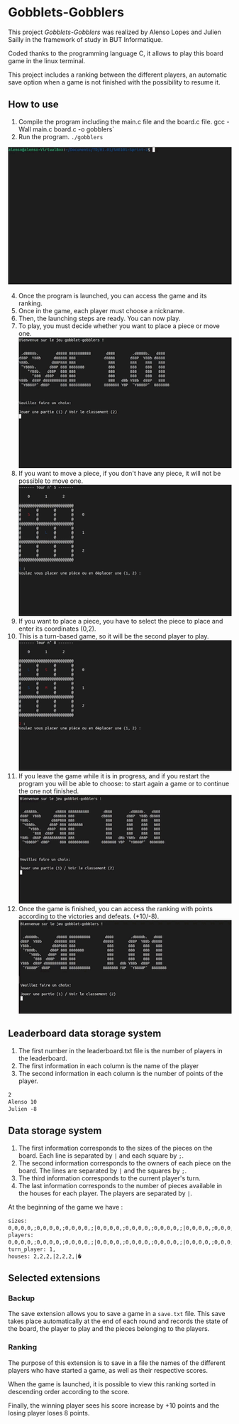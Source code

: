 # Gobblets-Gobblers
This project _Gobblets-Gobblers_ was realized by Alenso Lopes and Julien Sailly in the framework of study in BUT Informatique.

Coded thanks to the programming language C, it allows to play this board game in the linux terminal.

This project includes a ranking between the different players, an automatic save option when a game is not finished with the possibility to resume it.

## How to use

  1) Compile the program including the main.c file and the board.c file.
  gcc -Wall main.c board.c -o gobblers`
  2) Run the program.
  `./gobblers`

  ![Compilation gif](img/COMPILE.gif)

  4) Once the program is launched, you can access the game and its ranking.
  5) Once in the game, each player must choose a nickname.
  6) Then, the launching steps are ready. You can now play.
  7) To play, you must decide whether you want to place a piece or move one.
![Piece placement gif](img/PLACE.gif) 
  8) If you want to move a piece, if you don't have any piece, it will not be possible to move one.
![Gif of moving pieces](img/MOVE.gif)
  9) If you want to place a piece, you have to select the piece to place and enter its coordinates (0,2).
  10) This is a turn-based game, so it will be the second player to play.
![Victory Gif](img/WIN.gif)
  11) If you leave the game while it is in progress, and if you restart the program you will be able to choose: to start again a game or to continue the one not finished.
  ![Save Gif](img/save.gif)
  12) Once the game is finished, you can access the ranking with points according to the victories and defeats. (+10/-8).
  ![Ranking Gif](img/RANK.gif)

## Leaderboard data storage system
  1) The first number in the leaderboard.txt file is the number of players in the leaderboard.
  2) The first information in each column is the name of the player
  3) The second information in each column is the number of points of the player.
```
2
Alenso 10
Julien -8
```

## Data storage system

  1) The first information corresponds to the sizes of the pieces on the board. Each line is separated by `|` and each square by `;`.
  2) The second information corresponds to the owners of each piece on the board. The lines are separated by `|` and the squares by `;`.
  3) The third information corresponds to the current player's turn.
  4) The last information corresponds to the number of pieces available in the houses for each player. The players are separated by `|`.

At the beginning of the game we have :
```
sizes: 0,0,0,0,;0,0,0,0,;0,0,0,0,;|0,0,0,0,;0,0,0,0,;0,0,0,0,;|0,0,0,0,;0,0,0,0,;0,0,0,0,;|
players: 0,0,0,0,;0,0,0,0,;0,0,0,0,;|0,0,0,0,;0,0,0,0,;0,0,0,0,;|0,0,0,0,;0,0,0,0,;0,0,0,0,;|
turn_player: 1,
houses: 2,2,2,|2,2,2,|�
```

## Selected extensions

### Backup

The save extension allows you to save a game in a `save.txt` file. This save takes place automatically at the end of each round and records the state of the board, the player to play and the pieces belonging to the players.

### Ranking

The purpose of this extension is to save in a file the names of the different players who have started a game, as well as their respective scores. 

When the game is launched, it is possible to view this ranking sorted in descending order according to the score. 

Finally, the winning player sees his score increase by +10 points and the losing player loses 8 points. 